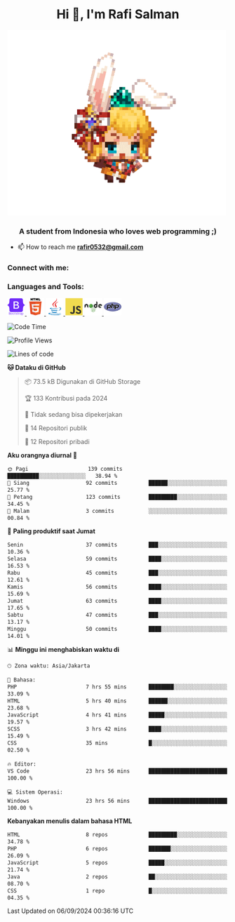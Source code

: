 <h1 align="center">Hi 👋, I'm Rafi Salman</h1>
<img src="img/lp.gif" /> 
<h3 align="center">A student from Indonesia who loves web programming ;)</h3>

- 📫 How to reach me **rafir0532@gmail.com**

<h3 align="left">Connect with me:</h3>
<p align="left">
</p>

<h3 align="left">Languages and Tools:</h3>
<p align="left"> <a href="https://getbootstrap.com" target="_blank" rel="noreferrer"> <img src="https://raw.githubusercontent.com/devicons/devicon/master/icons/bootstrap/bootstrap-plain-wordmark.svg" alt="bootstrap" width="40" height="40"/> </a> <a href="https://www.w3.org/html/" target="_blank" rel="noreferrer"> <img src="https://raw.githubusercontent.com/devicons/devicon/master/icons/html5/html5-original-wordmark.svg" alt="html5" width="40" height="40"/> </a> <a href="https://www.java.com" target="_blank" rel="noreferrer"> <img src="https://raw.githubusercontent.com/devicons/devicon/master/icons/java/java-original.svg" alt="java" width="40" height="40"/> </a> <a href="https://developer.mozilla.org/en-US/docs/Web/JavaScript" target="_blank" rel="noreferrer"> <img src="https://raw.githubusercontent.com/devicons/devicon/master/icons/javascript/javascript-original.svg" alt="javascript" width="40" height="40"/> </a> <a href="https://nodejs.org" target="_blank" rel="noreferrer"> <img src="https://raw.githubusercontent.com/devicons/devicon/master/icons/nodejs/nodejs-original-wordmark.svg" alt="nodejs" width="40" height="40"/> </a> <a href="https://www.php.net" target="_blank" rel="noreferrer"> <img src="https://raw.githubusercontent.com/devicons/devicon/master/icons/php/php-original.svg" alt="php" width="40" height="40"/> </a> </p>

<!--START_SECTION:waka-->
![Code Time](http://img.shields.io/badge/Code%20Time-97%20hrs%2041%20mins-blue)

![Profile Views](http://img.shields.io/badge/Profil%20dilihat-0-blue)

![Lines of code](https://img.shields.io/badge/Sejak%20Hello%20World%20aku%20telah%20menulis-491.5%20thousand%20baris%20kode-blue)

**🐱 Dataku di GitHub** 

> 📦 73.5 kB Digunakan di GitHub Storage 
 > 
> 🏆 133 Kontribusi pada 2024
 > 
> 🚫 Tidak sedang bisa dipekerjakan
 > 
> 📜 14 Repositori publik 
 > 
> 🔑 12 Repositori pribadi 
 > 
**Aku orangnya diurnal 🐤** 

```text
🌞 Pagi                   139 commits         ██████████░░░░░░░░░░░░░░░   38.94 % 
🌆 Siang                  92 commits          ██████░░░░░░░░░░░░░░░░░░░   25.77 % 
🌃 Petang                 123 commits         █████████░░░░░░░░░░░░░░░░   34.45 % 
🌙 Malam                  3 commits           ░░░░░░░░░░░░░░░░░░░░░░░░░   00.84 % 
```
📅 **Paling produktif saat Jumat** 

```text
Senin                    37 commits          ███░░░░░░░░░░░░░░░░░░░░░░   10.36 % 
Selasa                   59 commits          ████░░░░░░░░░░░░░░░░░░░░░   16.53 % 
Rabu                     45 commits          ███░░░░░░░░░░░░░░░░░░░░░░   12.61 % 
Kamis                    56 commits          ████░░░░░░░░░░░░░░░░░░░░░   15.69 % 
Jumat                    63 commits          ████░░░░░░░░░░░░░░░░░░░░░   17.65 % 
Sabtu                    47 commits          ███░░░░░░░░░░░░░░░░░░░░░░   13.17 % 
Minggu                   50 commits          ████░░░░░░░░░░░░░░░░░░░░░   14.01 % 
```


📊 **Minggu ini menghabiskan waktu di** 

```text
🕑︎ Zona waktu: Asia/Jakarta

💬 Bahasa: 
PHP                      7 hrs 55 mins       ████████░░░░░░░░░░░░░░░░░   33.09 % 
HTML                     5 hrs 40 mins       ██████░░░░░░░░░░░░░░░░░░░   23.68 % 
JavaScript               4 hrs 41 mins       █████░░░░░░░░░░░░░░░░░░░░   19.57 % 
SCSS                     3 hrs 42 mins       ████░░░░░░░░░░░░░░░░░░░░░   15.49 % 
CSS                      35 mins             █░░░░░░░░░░░░░░░░░░░░░░░░   02.50 % 

🔥 Editor: 
VS Code                  23 hrs 56 mins      █████████████████████████   100.00 % 

💻 Sistem Operasi: 
Windows                  23 hrs 56 mins      █████████████████████████   100.00 % 
```

**Kebanyakan menulis dalam bahasa HTML** 

```text
HTML                     8 repos             █████████░░░░░░░░░░░░░░░░   34.78 % 
PHP                      6 repos             ███████░░░░░░░░░░░░░░░░░░   26.09 % 
JavaScript               5 repos             █████░░░░░░░░░░░░░░░░░░░░   21.74 % 
Java                     2 repos             ██░░░░░░░░░░░░░░░░░░░░░░░   08.70 % 
CSS                      1 repo              █░░░░░░░░░░░░░░░░░░░░░░░░   04.35 % 
```




 Last Updated on 06/09/2024 00:36:16 UTC
<!--END_SECTION:waka-->
